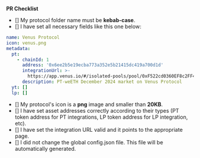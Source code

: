 **PR Checklist**

- [] My protocol folder name must be **kebab-case**.
- [] I have set all necessary fields like this one below:
```yaml
name: Venus Protocol
icon: venus.png
metadata:
  pt:
    - chainId: 1
      address: '0x6ee2b5e19ecba773a352e5b21415dc419a700d1d'
      integrationUrl: >-
        https://app.venus.io/#/isolated-pools/pool/0xF522cd0360EF8c2FF48B648d53EA1717Ec0F3Ac3/market/0x76697f8eaeA4bE01C678376aAb97498Ee8f80D5C?chainId=1
      description: PT-weETH December 2024 market on Venus Protocol
  yt: []
  lp: []
```
- [] My protocol's icon is a **png** image and smaller than **20KB**.
- [] I have set asset addresses correctly according to their types (PT token address for PT integrations, LP token address for LP integration, etc).
- [] I have set the integration URL valid and it points to the appropriate page.
- [] I did not change the global config.json file. This file will be automatically generated.